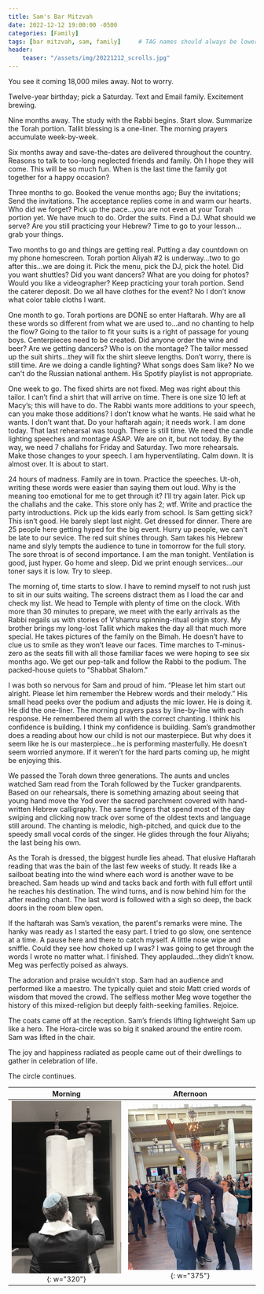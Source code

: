 ```yaml
---
title: Sam's Bar Mitzvah
date: 2022-12-12 19:00:00 -0500
categories: [Family]
tags: [bar mitzvah, sam, family]     # TAG names should always be lowercase
header:
    teaser: "/assets/img/20221212_scrolls.jpg"
---
```


You see it coming 18,000 miles away. Not to worry.

Twelve-year birthday; pick a Saturday. Text and Email family. Excitement brewing.

Nine months away. The study with the Rabbi begins. Start slow. Summarize the Torah portion. Tallit blessing is a one-liner. The morning prayers accumulate week-by-week.

Six months away and save-the-dates are delivered throughout the country. Reasons to talk to too-long neglected friends and family. Oh I hope they will come. This will be so much fun. When is the last time the family got together for a happy occasion?

Three months to go. Booked the venue months ago; Buy the invitations; Send the invitations. The acceptance replies come in and warm our hearts. Who did we forget? Pick up the pace…you are not even at your Torah portion yet. We have much to do. Order the suits. Find a DJ. What should we serve? Are you still practicing your Hebrew? Time to go to your lesson…grab your things. 

Two months to go and things are getting real. Putting a day countdown on my phone homescreen. Torah portion Aliyah #2 is underway…two to go after this...we are doing it. Pick the menu, pick the DJ, pick the hotel. Did you want shuttles? Did you want dancers? What are you doing for photos? Would you like a videographer? Keep practicing your torah portion. Send the caterer deposit. Do we all have clothes for the event? No I don’t know what color table cloths I want.

One month to go. Torah portions are DONE so enter Haftarah. Why are all these words so different from what we are used to…and no chanting to help the flow? Going to the tailor to fit your suits is a right of passage for young boys. Centerpieces need to be created. Did anyone order the wine and beer? Are we getting dancers? Who is on the montage? The tailor messed up the suit shirts…they will fix the shirt sleeve lengths. Don’t worry, there is still time. Are we doing a candle lighting? What songs does Sam like? No we can't do the Russian national anthem. His Spotify playlist is not appropriate.

One week to go. The fixed shirts are not fixed. Meg was right about this tailor. I can’t find a shirt that will arrive on time. There is one size 10 left at Macy’s; this will have to do. The Rabbi wants more additions to your speech, can you make those additions? I don’t know what he wants. He said what he wants. I don’t want that. Do your haftarah again; it needs work. I am done today. That last rehearsal was tough. There is still time. We need the candle lighting speeches and montage ASAP. We are on it, but not today. By the way, we need 7 challahs for Friday and Saturday. Two more rehearsals. Make those changes to your speech. I am hyperventilating. Calm down. It is almost over. It is about to start. 

24 hours of madness. Family are in town. Practice the speeches. Ut-oh, writing these words were easier than saying them out loud. Why is the meaning too emotional for me to get through it? I’ll try again later. Pick up the challahs and the cake. This store only has 2; wtf. Write and practice the party introductions. Pick up the kids early from school. Is Sam getting sick? This isn’t good. He barely slept last night. Get dressed for dinner. There are 25 people here getting hyped for the big event. Hurry up people, we can't be late to our sevice. The red suit shines through. Sam takes his Hebrew name and slyly tempts the audience to tune in tomorrow for the full story. The sore throat is of second importance. I am the man tonight. Ventilation is good, just hyper. Go home and sleep. Did we print enough services…our toner says it is low. Try to sleep.

The morning of, time starts to slow. I have to remind myself to not rush just to sit in our suits waiting. The screens distract them as I load the car and check my list. We head to Temple with plenty of time on the clock. With more than 30 minutes to prepare, we meet with the early arrivals as the Rabbi regails us with stories of V’shamru spinning-ritual origin story. My brother brings my long-lost Tallit which makes the day all that much more special. He takes pictures of the family on the Bimah. He doesn’t have to clue us to smile as they won’t leave our faces. Time marches to T-minus-zero as the seats fill with all those familiar faces we were hoping to see six months ago. We get our pep-talk and follow the Rabbi to the podium. The packed-house quiets to "Shabbat Shalom."

I was both so nervous for Sam and proud of him. “Please let him start out alright. Please let him remember the Hebrew words and their melody.” His small head peeks over the podium and adjusts the mic lower. He is doing it. He did the one-liner. The morning prayers pass by line-by-line with each response. He remembered them all with the correct chanting. I think his confidence is building. I think my confidence is building. Sam’s grandmother does a reading about how our child is not our masterpiece. But why does it seem like he is our masterpiece…he is performing masterfully. He doesn’t seem worried anymore. If it weren’t for the hard parts coming up, he might be enjoying this.

We passed the Torah down three generations. The aunts and uncles watched Sam read from the Torah followed by the Tucker grandparents. Based on our rehearsals, there is something amazing about seeing that young hand move the Yod over the sacred parchment covered with hand-written Hebrew calligraphy. The same fingers that spend most of the day swiping and clicking now track over some of the oldest texts and language still around. The chanting is melodic, high-pitched, and quick due to the speedy small vocal cords of the singer. He glides through the four Aliyahs; the last being his own.

As the Torah is dressed, the biggest hurdle lies ahead. That elusive Haftarah reading that was the bain of the last few weeks of study. It reads like a sailboat beating into the wind where each word is another wave to be breached. Sam heads up wind and tacks back and forth with full effort until he reaches his destination. The wind turns, and is now behind him for the after reading chant. The last word is followed with a sigh so deep, the back doors in the room blew open.

If the haftarah was Sam’s vexation, the parent's remarks were mine. The hanky was ready as I started the easy part. I tried to go slow, one sentence at a time. A pause here and there to catch myself. A little nose wipe and sniffle. Could they see how choked up I was? I was going to get through the words I wrote no matter what. I finished. They applauded…they didn’t know. Meg was perfectly poised as always.

The adoration and praise wouldn't stop. Sam had an audience and performed like a maestro. The typically quiet and stoic Matt cried words of wisdom that moved the crowd. The selfless mother Meg wove together the history of this mixed-religion but deeply faith-seeking families. Rejoice.

The coats came off at the reception. Sam’s friends lifting lightweight Sam up like a hero. The Hora-circle was so big it snaked around the entire room. Sam was lifted in the chair.

The joy and happiness radiated as people came out of their dwellings to gather in celebration of life.

The circle continues.

Morning       |        Afternoon
:------------------------:|:---------------------------:
![image of me holding the torah scrolls{caption=Holding the Scrolls}](/assets/img/20221212_scrolls.jpg){: w="320"} | ![image of me in the chair{caption=In the Chair}](/assets/img/20221212_mattinchair.jpg){: w="375"} 
